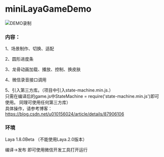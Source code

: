 # miniLayaGameDemo
  
![DEMO录制](https://github.com/longyinzaitian/miniLayaGameDemo/blob/master/demo.gif)
   
   
   
### 内容：

1、场景制作、切换、适配  
  
2、圆形进度条  
  
3、龙骨动画加载、播放、控制、换皮肤  
  
4、微信录音接口调用  
  
5、引入第三方库。（项目中引入state-machine.min.js.）  
   只需在编译后的game.js中StateMachine = require('state-machine.min.js')即可使用。 同理可使用任何第三方库）   
   具体操作，请参考博客：https://blog.csdn.net/u010156024/article/details/87906106


### 环境  
  
Laya 1.8.0Beta （不能使用Laya.2.0版本）  
  
编译->发布  即可使用微信开发工具打开运行  